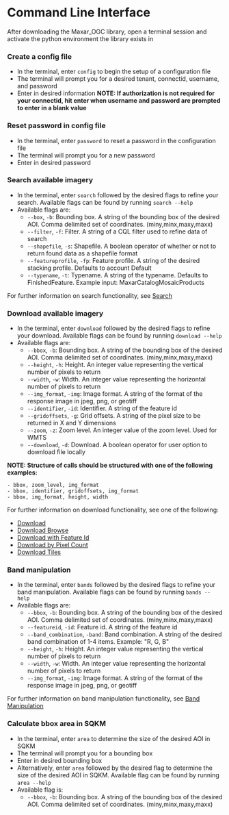 # Command Line Interface
After downloading the Maxar_OGC library, open a terminal session and activate the python environment the library exists in

### Create a config file
- In the terminal, enter `config` to begin the setup of a configuration file
- The terminal will prompt you for a desired tenant, connectid, username, and password
- Enter in desired information **NOTE: If authorization is not required for your connectid, hit enter when username and password are prompted to enter in a blank value**

### Reset password in config file
- In the terminal, enter `password` to reset a password in the configuration file
- The terminal will prompt you for a new password
- Enter in desired password

### Search available imagery
- In the terminal, enter `search` followed by the desired flags to refine your search. Available flags can be found by running `search --help`
- Available flags are:
  - `--box`, `-b`: Bounding box. A string of the bounding box of the desired AOI. Comma delimited set of coordinates. (miny,minx,maxy,maxx)
  - `--filter`, `-f`: Filter. A string of a CQL filter used to refine data of search
  - `--shapefile`, `-s`: Shapefile. A boolean operator of whether or not to return found data as a shapefile format
  - `--featureprofile`, `-fp`: Feature profile. A string of the desired stacking profile. Defaults to account Default
  - `--typename`, `-t`: Typename. A string of the typename. Defaults to FinishedFeature. Example input: MaxarCatalogMosaicProducts

For further information on search functionality, see [Search](image_search.md)

### Download available imagery
- In the terminal, enter `download` followed by the desired flags to refine your download. Available flags can be found by running `download --help`
- Available flags are:
  - `--bbox`, `-b`: Bounding box. A string of the bounding box of the desired AOI. Comma delimited set of coordinates. (miny,minx,maxy,maxx)
  - `--height`, `-h`: Height. An integer value representing the vertical number of pixels to return
  - `--width`, `-w`: Width. An integer value representing the horizontal number of pixels to return
  - `--img_format`, `-img`: Image format. A string of the format of the response image in jpeg, png, or geotiff
  - `--identifier`, `-id`: Identifier. A string of the feature id
  - `--gridoffsets`, `-g`: Grid offsets. A string of the pixel size to be returned in X and Y dimensions
  - `--zoom`, `-z`: Zoom level. An integer value of the zoom level. Used for WMTS
  - `--download`, `-d`: Download. A boolean operator for user option to download file locally
  
**NOTE: Structure of calls should be structured with one of the following examples:**
  
	- bbox, zoom_level, img_format
	- bbox, identifier, gridoffsets, img_format
	- bbox, img_format, height, width

For further information on download functionality, see one of the following:

- [Download](download_image.md)
- [Download Browse](download_browse_image.md)
- [Download with Feature Id](download_image_featureid.md)
- [Download by Pixel Count](download_image_pixel_count.md)
- [Download Tiles](download_tiles.md)

### Band manipulation
- In the terminal, enter `bands` followed by the desired flags to refine your band manipulation. Available flags can be found by running `bands --help`
- Available flags are:
  - `--bbox`, `-b`: Bounding box. A string of the bounding box of the desired AOI. Comma delimited set of coordinates. (miny,minx,maxy,maxx)
  - `--featureid`, `-id`: Feature id. A string of the feature id
  - `--band_combination`, `-band`: Band combination. A string of the desired band combination of 1-4 items. Example: "R, G, B"
  - `--height`, `-h`: Height. An integer value representing the vertical number of pixels to return
  - `--width`, `-w`: Width. An integer value representing the horizontal number of pixels to return
  - `--img_format`, `-img`: Image format. A string of the format of the response image in jpeg, png, or geotiff

For further information on band manipulation functionality, see [Band Manipulation](band_manipulation.md)

### Calculate bbox area in SQKM
- In the terminal, enter `area` to determine the size of the desired AOI in SQKM
- The terminal will prompt you for a bounding box
- Enter in desired bounding box
- Alternatively, enter `area` followed by the desired flag to determine the size of the desired AOI in SQKM. Available flag can be found by running `area --help`
- Available flag is:
  - `--bbox`, `-b`: Bounding box. A string of the bounding box of the desired AOI. Comma delimited set of coordinates. (miny,minx,maxy,maxx)
